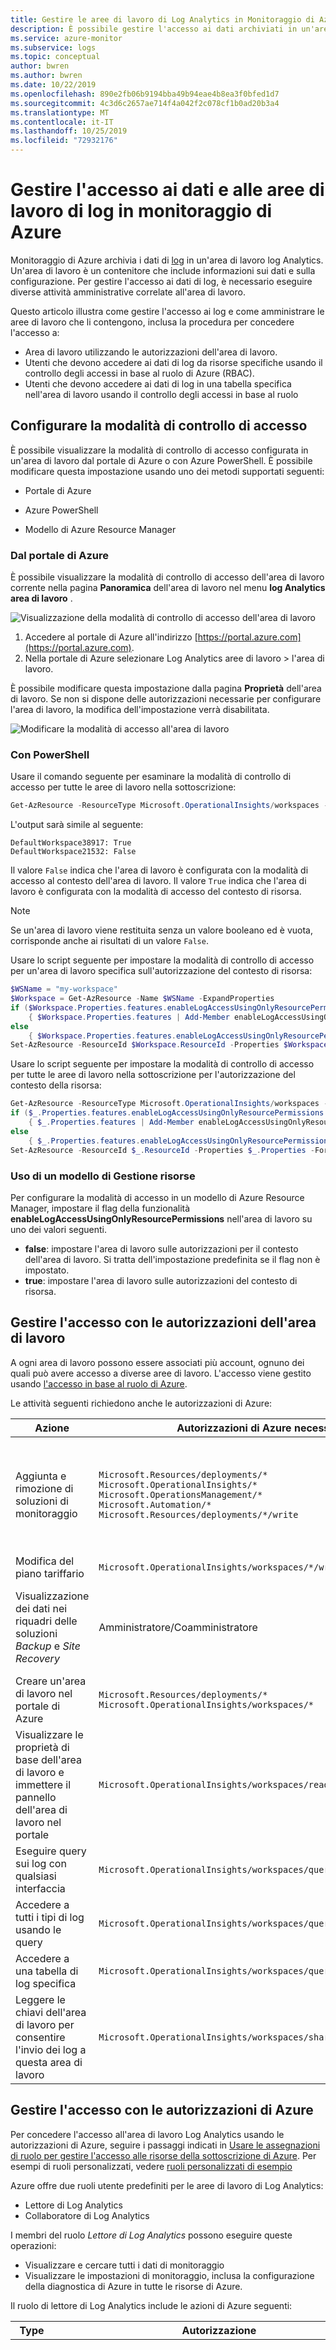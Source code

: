 ```yaml
---
title: Gestire le aree di lavoro di Log Analytics in Monitoraggio di Azure | Microsoft Docs
description: È possibile gestire l'accesso ai dati archiviati in un'area di lavoro di Log Analytics in monitoraggio di Azure usando le autorizzazioni a livello di risorsa, area di lavoro o tabella. Questo articolo illustra come completare l'operazione.
ms.service: azure-monitor
ms.subservice: logs
ms.topic: conceptual
author: bwren
ms.author: bwren
ms.date: 10/22/2019
ms.openlocfilehash: 890e2fb06b9194bba49b94eae4b8ea3f0bfed1d7
ms.sourcegitcommit: 4c3d6c2657ae714f4a042f2c078cf1b0ad20b3a4
ms.translationtype: MT
ms.contentlocale: it-IT
ms.lasthandoff: 10/25/2019
ms.locfileid: "72932176"
---
```

# <a name="manage-access-to-log-data-and-workspaces-in-azure-monitor"></a>Gestire l'accesso ai dati e alle aree di lavoro di log in monitoraggio di Azure

Monitoraggio di Azure archivia i dati di [log](data-platform-logs.md) in un'area di lavoro log Analytics. Un'area di lavoro è un contenitore che include informazioni sui dati e sulla configurazione. Per gestire l'accesso ai dati di log, è necessario eseguire diverse attività amministrative correlate all'area di lavoro.

Questo articolo illustra come gestire l'accesso ai log e come amministrare le aree di lavoro che li contengono, inclusa la procedura per concedere l'accesso a: 

* Area di lavoro utilizzando le autorizzazioni dell'area di lavoro.
* Utenti che devono accedere ai dati di log da risorse specifiche usando il controllo degli accessi in base al ruolo di Azure (RBAC).
* Utenti che devono accedere ai dati di log in una tabella specifica nell'area di lavoro usando il controllo degli accessi in base al ruolo

## <a name="configure-access-control-mode"></a>Configurare la modalità di controllo di accesso

È possibile visualizzare la modalità di controllo di accesso configurata in un'area di lavoro dal portale di Azure o con Azure PowerShell.  È possibile modificare questa impostazione usando uno dei metodi supportati seguenti:

* Portale di Azure

* Azure PowerShell

* Modello di Azure Resource Manager

### <a name="from-the-azure-portal"></a>Dal portale di Azure

È possibile visualizzare la modalità di controllo di accesso dell'area di lavoro corrente nella pagina **Panoramica** dell'area di lavoro nel menu **log Analytics area di lavoro** .

![Visualizzazione della modalità di controllo di accesso dell'area di lavoro](media/manage-access/view-access-control-mode.png)

1. Accedere al portale di Azure all'indirizzo [https://portal.azure.com](https://portal.azure.com).
1. Nella portale di Azure selezionare Log Analytics aree di lavoro > l'area di lavoro.

È possibile modificare questa impostazione dalla pagina **Proprietà** dell'area di lavoro. Se non si dispone delle autorizzazioni necessarie per configurare l'area di lavoro, la modifica dell'impostazione verrà disabilitata.

![Modificare la modalità di accesso all'area di lavoro](media/manage-access/change-access-control-mode.png)

### <a name="using-powershell"></a>Con PowerShell

Usare il comando seguente per esaminare la modalità di controllo di accesso per tutte le aree di lavoro nella sottoscrizione:

```powershell
Get-AzResource -ResourceType Microsoft.OperationalInsights/workspaces -ExpandProperties | foreach {$_.Name + ": " + $_.Properties.features.enableLogAccessUsingOnlyResourcePermissions}
```

L'output sarà simile al seguente:

```
DefaultWorkspace38917: True
DefaultWorkspace21532: False
```

Il valore `False` indica che l'area di lavoro è configurata con la modalità di accesso al contesto dell'area di lavoro.  Il valore `True` indica che l'area di lavoro è configurata con la modalità di accesso del contesto di risorsa.

> [!NOTE]
> Se un'area di lavoro viene restituita senza un valore booleano ed è vuota, corrisponde anche ai risultati di un valore `False`.
>

Usare lo script seguente per impostare la modalità di controllo di accesso per un'area di lavoro specifica sull'autorizzazione del contesto di risorsa:

```powershell
$WSName = "my-workspace"
$Workspace = Get-AzResource -Name $WSName -ExpandProperties
if ($Workspace.Properties.features.enableLogAccessUsingOnlyResourcePermissions -eq $null)
    { $Workspace.Properties.features | Add-Member enableLogAccessUsingOnlyResourcePermissions $true -Force }
else
    { $Workspace.Properties.features.enableLogAccessUsingOnlyResourcePermissions = $true }
Set-AzResource -ResourceId $Workspace.ResourceId -Properties $Workspace.Properties -Force
```

Usare lo script seguente per impostare la modalità di controllo di accesso per tutte le aree di lavoro nella sottoscrizione per l'autorizzazione del contesto della risorsa:

```powershell
Get-AzResource -ResourceType Microsoft.OperationalInsights/workspaces -ExpandProperties | foreach {
if ($_.Properties.features.enableLogAccessUsingOnlyResourcePermissions -eq $null)
    { $_.Properties.features | Add-Member enableLogAccessUsingOnlyResourcePermissions $true -Force }
else
    { $_.Properties.features.enableLogAccessUsingOnlyResourcePermissions = $true }
Set-AzResource -ResourceId $_.ResourceId -Properties $_.Properties -Force
```

### <a name="using-a-resource-manager-template"></a>Uso di un modello di Gestione risorse

Per configurare la modalità di accesso in un modello di Azure Resource Manager, impostare il flag della funzionalità **enableLogAccessUsingOnlyResourcePermissions** nell'area di lavoro su uno dei valori seguenti.

* **false**: impostare l'area di lavoro sulle autorizzazioni per il contesto dell'area di lavoro. Si tratta dell'impostazione predefinita se il flag non è impostato.
* **true**: impostare l'area di lavoro sulle autorizzazioni del contesto di risorsa.

## <a name="manage-access-using-workspace-permissions"></a>Gestire l'accesso con le autorizzazioni dell'area di lavoro

A ogni area di lavoro possono essere associati più account, ognuno dei quali può avere accesso a diverse aree di lavoro. L'accesso viene gestito usando [l'accesso in base al ruolo di Azure](../../role-based-access-control/role-assignments-portal.md).

Le attività seguenti richiedono anche le autorizzazioni di Azure:

|Azione |Autorizzazioni di Azure necessarie |Note |
|-------|-------------------------|------|
| Aggiunta e rimozione di soluzioni di monitoraggio | `Microsoft.Resources/deployments/*` <br> `Microsoft.OperationalInsights/*` <br> `Microsoft.OperationsManagement/*` <br> `Microsoft.Automation/*` <br> `Microsoft.Resources/deployments/*/write` | Queste autorizzazioni devono essere concesse a livello di gruppo di risorse o di sottoscrizione. |
| Modifica del piano tariffario | `Microsoft.OperationalInsights/workspaces/*/write` | |
| Visualizzazione dei dati nei riquadri delle soluzioni *Backup* e *Site Recovery* | Amministratore/Coamministratore | Risorse di accesso distribuite usando il modello di distribuzione classica |
| Creare un'area di lavoro nel portale di Azure | `Microsoft.Resources/deployments/*` <br> `Microsoft.OperationalInsights/workspaces/*` ||
| Visualizzare le proprietà di base dell'area di lavoro e immettere il pannello dell'area di lavoro nel portale | `Microsoft.OperationalInsights/workspaces/read` ||
| Eseguire query sui log con qualsiasi interfaccia | `Microsoft.OperationalInsights/workspaces/query/read` ||
| Accedere a tutti i tipi di log usando le query | `Microsoft.OperationalInsights/workspaces/query/*/read` ||
| Accedere a una tabella di log specifica | `Microsoft.OperationalInsights/workspaces/query/<table_name>/read` ||
| Leggere le chiavi dell'area di lavoro per consentire l'invio dei log a questa area di lavoro | `Microsoft.OperationalInsights/workspaces/sharedKeys/action` ||

## <a name="manage-access-using-azure-permissions"></a>Gestire l'accesso con le autorizzazioni di Azure

Per concedere l'accesso all'area di lavoro Log Analytics usando le autorizzazioni di Azure, seguire i passaggi indicati in [Usare le assegnazioni di ruolo per gestire l'accesso alle risorse della sottoscrizione di Azure](../../role-based-access-control/role-assignments-portal.md). Per esempi di ruoli personalizzati, vedere [ruoli personalizzati di esempio](#custom-role-examples)

Azure offre due ruoli utente predefiniti per le aree di lavoro di Log Analytics:

* Lettore di Log Analytics
* Collaboratore di Log Analytics

I membri del ruolo *Lettore di Log Analytics* possono eseguire queste operazioni:

* Visualizzare e cercare tutti i dati di monitoraggio
* Visualizzare le impostazioni di monitoraggio, inclusa la configurazione della diagnostica di Azure in tutte le risorse di Azure.

Il ruolo di lettore di Log Analytics include le azioni di Azure seguenti:

| Type    | Autorizzazione | Description |
| ------- | ---------- | ----------- |
| Azione | `*/read`   | Consente di visualizzare tutte le risorse di Azure e la configurazione delle risorse. Include la visualizzazione di: <br> Stato dell'estensione macchina virtuale <br> Configurazione della diagnostica di Azure nelle risorse <br> Tutte le proprietà e le impostazioni di tutte le risorse. <br> Per le aree di lavoro, consente autorizzazioni complete senza restrizioni per leggere le impostazioni dell'area di lavoro ed eseguire query sui dati. Vedere le opzioni più granulari precedenti. |
| Azione | `Microsoft.OperationalInsights/workspaces/analytics/query/action` | Deprecato, non è necessario assegnarli agli utenti. |
| Azione | `Microsoft.OperationalInsights/workspaces/search/action` | Deprecato, non è necessario assegnarli agli utenti. |
| Azione | `Microsoft.Support/*` | Consente di aprire casi di supporto |
|Non azione | `Microsoft.OperationalInsights/workspaces/sharedKeys/read` | Impedisce la lettura della chiave dell'area di lavoro, necessaria per l'uso dell'API di raccolta dati e per l'installazione degli agenti. Ciò impedisce all'utente di aggiungere nuove risorse all'area di lavoro |

I membri del ruolo *Collaboratore di Log Analytics* possono eseguire queste operazioni:

* Include tutti i privilegi del *ruolo lettore log Analytics*, consentendo all'utente di leggere tutti i dati di monitoraggio
* Creare e configurare gli account di automazione
* Consente di aggiungere e rimuovere soluzioni di gestione

    > [!NOTE]
    > Per eseguire correttamente le ultime due azioni, questa autorizzazione deve essere concessa a livello di gruppo di risorse o di abbonamento.

* Leggere le chiavi dell'account di archiviazione
* Configurare la raccolta di log da archiviazione di Azure
* Modificare le impostazioni di monitoraggio per le risorse di Azure, tra cui
  * Aggiunta dell'estensione macchina virtuale alle VM
  * Configurazione della diagnostica di Azure in tutte le risorse di Azure

> [!NOTE]
> È possibile usare la possibilità di aggiungere un'estensione macchina virtuale a una VM per ottenere il controllo completo su di essa.

Il ruolo di collaboratore di Log Analytics include le azioni di Azure seguenti:

| Autorizzazione | Description |
| ---------- | ----------- |
| `*/read`     | Consente di visualizzare tutte le risorse e le configurazioni delle risorse. Include la visualizzazione di: <br> Stato dell'estensione macchina virtuale <br> Configurazione della diagnostica di Azure nelle risorse <br> Tutte le proprietà e le impostazioni di tutte le risorse. <br> Per le aree di lavoro, consente autorizzazioni complete senza restrizioni per leggere l'impostazione dell'area di lavoro ed eseguire query sui dati. Vedere le opzioni più granulari precedenti. |
| `Microsoft.Automation/automationAccounts/*` | Consente di creare e configurare account di automazione di Azure, inclusa l'aggiunta e modifica di runbook |
| `Microsoft.ClassicCompute/virtualMachines/extensions/*` <br> `Microsoft.Compute/virtualMachines/extensions/*` | Consente di aggiungere, aggiornare e rimuovere estensioni macchina virtuale, inclusa l'estensione Microsoft Monitoring Agent e l'estensione agente OMS per Linux |
| `Microsoft.ClassicStorage/storageAccounts/listKeys/action` <br> `Microsoft.Storage/storageAccounts/listKeys/action` | Consente di visualizzare la chiave dell'account di archiviazione, è necessaria per configurare Log Analytics per la lettura dei log dagli account di archiviazione di Azure |
| `Microsoft.Insights/alertRules/*` | Consente di aggiungere, aggiornare e rimuovere regole di avviso |
| `Microsoft.Insights/diagnosticSettings/*` | Consente di aggiungere, aggiornare e rimuovere impostazioni di diagnostica dalle risorse di Azure |
| `Microsoft.OperationalInsights/*` | Aggiungere, aggiornare e rimuovere la configurazione per le aree di lavoro Log Analytics. Per modificare le impostazioni avanzate dell'area di lavoro, l'utente deve `Microsoft.OperationalInsights/workspaces/write`. |
| `Microsoft.OperationsManagement/*` | Consente di aggiungere e rimuovere soluzioni di gestione |
| `Microsoft.Resources/deployments/*` | Consente di creare ed eliminare distribuzioni, è necessaria per aggiungere e rimuovere soluzioni, aree di lavoro e account di automazione |
| `Microsoft.Resources/subscriptions/resourcegroups/deployments/*` | Consente di creare ed eliminare distribuzioni, è necessaria per aggiungere e rimuovere soluzioni, aree di lavoro e account di automazione |

Per aggiungere e rimuovere utenti da un ruolo utente, è necessario avere le autorizzazioni `Microsoft.Authorization/*/Delete` e `Microsoft.Authorization/*/Write`.

Usare questi ruoli per concedere agli utenti l'accesso ad ambiti diversi:

* Sottoscrizione: accesso a tutte le aree di lavoro nella sottoscrizione
* Gruppo di risorse: accesso a tutte le aree di lavoro nel gruppo di risorse
* Risorsa: accesso alla sola area di lavoro specificata

È consigliabile eseguire assegnazioni a livello di risorsa (area di lavoro) per garantire un controllo di accesso accurato. Usare i [ruoli personalizzati](../../role-based-access-control/custom-roles.md) per creare ruoli con le autorizzazioni specifiche necessarie.

### <a name="resource-permissions"></a>Autorizzazioni per le risorse

Quando gli utenti eseguono query sui log da un'area di lavoro usando l'accesso al contesto delle risorse, avranno le autorizzazioni seguenti per la risorsa:

| Autorizzazione | Description |
| ---------- | ----------- |
| `Microsoft.Insights/logs/<tableName>/read`<br><br>Esempi:<br>`Microsoft.Insights/logs/*/read`<br>`Microsoft.Insights/logs/Heartbeat/read` | Possibilità di visualizzare tutti i dati di log per la risorsa.  |
| `Microsoft.Insights/diagnosticSettings/write` | Possibilità di configurare l'impostazione di diagnostica per consentire l'impostazione dei log per questa risorsa. |

l'autorizzazione `/read` viene in genere concessa da un ruolo che include le autorizzazioni _\*/Read o_ _\*_ , ad esempio i ruoli [Reader](../../role-based-access-control/built-in-roles.md#reader) e [collaboratore](../../role-based-access-control/built-in-roles.md#contributor) predefiniti. I ruoli personalizzati che includono azioni specifiche o ruoli predefiniti dedicati potrebbero non includere questa autorizzazione.

Per creare un controllo di accesso diverso per diverse tabelle, vedere [definizione del controllo degli accessi per tabella](#table-level-rbac) .

## <a name="custom-role-examples"></a>Esempi di ruoli personalizzati

1. Per concedere a un utente l'accesso ai dati di log dalle risorse, eseguire le operazioni seguenti:

    * Configurare la modalità di controllo di accesso dell'area di lavoro per **utilizzare le autorizzazioni delle risorse**

    * Concedere agli utenti le autorizzazioni `*/read` o `Microsoft.Insights/logs/*/read` per le risorse. Se è già stato assegnato il ruolo di [lettore log Analytics](../../role-based-access-control/built-in-roles.md#reader) nell'area di lavoro, è sufficiente.

2. Per concedere a un utente l'accesso ai dati di log dalle risorse e configurare le risorse per inviare i log all'area di lavoro, eseguire le operazioni seguenti:

    * Configurare la modalità di controllo di accesso dell'area di lavoro per **utilizzare le autorizzazioni delle risorse**

    * Concedere agli utenti le seguenti autorizzazioni per l'area di lavoro: `Microsoft.OperationalInsights/workspaces/read` e `Microsoft.OperationalInsights/workspaces/sharedKeys/action`. Con queste autorizzazioni, gli utenti non possono eseguire query a livello di area di lavoro. Possono solo enumerare l'area di lavoro e usarla come destinazione per le impostazioni di diagnostica o per la configurazione dell'agente.

    * Concedere agli utenti le seguenti autorizzazioni per le risorse: `Microsoft.Insights/logs/*/read` e `Microsoft.Insights/diagnosticSettings/write`. Se è già stato assegnato il ruolo [collaboratore log Analytics](../../role-based-access-control/built-in-roles.md#contributor) , è sufficiente assegnare il ruolo lettore o concedere le autorizzazioni `*/read` per questa risorsa.

3. Per concedere a un utente l'accesso ai dati di log dalle risorse senza la possibilità di leggere gli eventi di sicurezza e inviare dati, eseguire le operazioni seguenti:

    * Configurare la modalità di controllo di accesso dell'area di lavoro per **utilizzare le autorizzazioni delle risorse**

    * Concedere agli utenti le seguenti autorizzazioni per le risorse: `Microsoft.Insights/logs/*/read`.

    * Aggiungere la seguente non azione per impedire agli utenti di leggere il tipo SecurityEvent: `Microsoft.Insights/logs/SecurityEvent/read`. La non azione deve trovarsi nello stesso ruolo personalizzato dell'azione che fornisce l'autorizzazione di lettura (`Microsoft.Insights/logs/*/read`). Se l'utente inerente l'azione di lettura da un altro ruolo assegnato a questa risorsa o alla sottoscrizione o al gruppo di risorse, sarà in grado di leggere tutti i tipi di log. Questo vale anche se ereditano `*/read`, che esistono, ad esempio, con il ruolo lettore o collaboratore.

4. Per concedere a un utente l'accesso ai dati di log dalle risorse e leggere tutti i Azure AD accesso e leggere Gestione aggiornamenti i dati di log della soluzione dall'area di lavoro, seguire questa procedura:

    * Configurare la modalità di controllo di accesso dell'area di lavoro per **utilizzare le autorizzazioni delle risorse**

    * Concedere agli utenti le seguenti autorizzazioni per l'area di lavoro: 

        * `Microsoft.OperationalInsights/workspaces/read`: obbligatorio, in modo che l'uso possa enumerare l'area di lavoro e aprire il pannello dell'area di lavoro nella portale di Azure
        * `Microsoft.OperationalInsights/workspaces/query/read`: obbligatorio per ogni utente che può eseguire query
        * `Microsoft.OperationalInsights/workspaces/query/SigninLogs/read`: per poter leggere Azure AD log di accesso
        * `Microsoft.OperationalInsights/workspaces/query/Update/read`: per poter leggere Gestione aggiornamenti log della soluzione
        * `Microsoft.OperationalInsights/workspaces/query/UpdateRunProgress/read`: per poter leggere Gestione aggiornamenti log della soluzione
        * `Microsoft.OperationalInsights/workspaces/query/UpdateSummary/read`: per poter leggere i log di gestione aggiornamenti
        * `Microsoft.OperationalInsights/workspaces/query/Heartbeat/read`: obbligatorio per poter usare Gestione aggiornamenti soluzione
        * `Microsoft.OperationalInsights/workspaces/query/ComputerGroup/read`: obbligatorio per poter usare Gestione aggiornamenti soluzione

    * Concedere agli utenti le seguenti autorizzazioni per le risorse: `*/read`, assegnato al ruolo lettore o `Microsoft.Insights/logs/*/read`. 

## <a name="table-level-rbac"></a>RBAC a livello di tabella

Il controllo degli accessi in base al **livello di tabella** consente di definire un controllo più granulare dei dati in un'area di lavoro log Analytics, oltre alle altre autorizzazioni. Questo controllo consente di definire tipi di dati specifici accessibili solo a un set specifico di utenti.

Implementare il controllo di accesso alle tabelle con i [ruoli personalizzati di Azure](../../role-based-access-control/custom-roles.md) per concedere o negare l'accesso a [tabelle](../log-query/logs-structure.md) specifiche nell'area di lavoro. Questi ruoli vengono applicati alle aree di lavoro con [modalità di controllo degli accessi](design-logs-deployment.md#access-control-mode) del contesto di area di lavoro o delle risorse indipendentemente dalla [modalità di accesso](design-logs-deployment.md#access-mode)dell'utente.

Creare un [ruolo personalizzato](../../role-based-access-control/custom-roles.md) con le azioni seguenti per definire l'accesso al controllo di accesso alla tabella.

* Per concedere l'accesso a una tabella, includerlo nella sezione **azioni** della definizione di ruolo.
* Per negare l'accesso a una tabella, includerlo nella sezione **Notacts** della definizione di ruolo.
* Usare * per specificare tutte le tabelle.

Per creare un ruolo con accesso alle tabelle _heartbeat_ e _AzureActivity_ , ad esempio, creare un ruolo personalizzato utilizzando le azioni seguenti:

```
"Actions":  [
    "Microsoft.OperationalInsights/workspaces/read",
    "Microsoft.OperationalInsights/workspaces/query/read",
    "Microsoft.OperationalInsights/workspaces/query/Heartbeat/read",
    "Microsoft.OperationalInsights/workspaces/query/AzureActivity/read"
  ],
```

Per creare un ruolo con accesso solo a _SecurityBaseline_ e nessuna altra tabella, creare un ruolo personalizzato utilizzando le azioni seguenti:

```
"Actions":  [
    "Microsoft.OperationalInsights/workspaces/read",
    "Microsoft.OperationalInsights/workspaces/query/read",
    "Microsoft.OperationalInsights/workspaces/query/SecurityBaseline/read"
],
"NotActions":  [
    "Microsoft.OperationalInsights/workspaces/query/*/read"
],
```

### <a name="custom-logs"></a>Log personalizzati

 I log personalizzati vengono creati dalle origini dati, ad esempio i log personalizzati e l'API dell'agente di raccolta dati HTTP. Il modo più semplice per identificare il tipo di log consiste nel controllare le tabelle elencate [in log personalizzati nello schema del log](../log-query/get-started-portal.md#understand-the-schema).

 Attualmente non è possibile concedere o negare l'accesso ai singoli log personalizzati, ma è possibile concedere o negare l'accesso a tutti i log personalizzati. Per creare un ruolo con accesso a tutti i log personalizzati, creare un ruolo personalizzato utilizzando le azioni seguenti:

```
"Actions":  [
    "Microsoft.OperationalInsights/workspaces/read",
    "Microsoft.OperationalInsights/workspaces/query/read",
    "Microsoft.OperationalInsights/workspaces/query/Tables.Custom/read"
],
```

### <a name="considerations"></a>Considerazioni

* Se a un utente viene concessa l'autorizzazione di lettura globale con i ruoli Reader o collaboratore standard che includono l'azione _\*/Read_ , verrà eseguito l'override del controllo di accesso per tabella e sarà possibile accedere a tutti i dati di log.
* Se a un utente viene concesso l'accesso per tabella ma non altre autorizzazioni, potranno accedere ai dati di log dall'API ma non dal portale di Azure. Per fornire l'accesso dalla portale di Azure, utilizzare Log Analytics Reader come ruolo di base.
* Gli amministratori della sottoscrizione avranno accesso a tutti i tipi di dati indipendentemente dalle altre impostazioni di autorizzazione.
* I proprietari dell'area di lavoro vengono trattati come qualsiasi altro utente per il controllo di accesso per tabella.
* È consigliabile assegnare i ruoli ai gruppi di sicurezza anziché ai singoli utenti per ridurre il numero di assegnazioni. Ciò consentirà inoltre di utilizzare gli strumenti di gestione dei gruppi esistenti per configurare e verificare l'accesso.

## <a name="next-steps"></a>Passaggi successivi

* Vedere [Log Analytics agent overview](../../azure-monitor/platform/log-analytics-agent.md) (Panoramica dell'agente di Log Analytics) per raccogliere dati dai computer nel data center o in un altro ambiente cloud.

* Vedere [raccogliere dati sulle macchine virtuali di Azure](../../azure-monitor/learn/quick-collect-azurevm.md) per configurare la raccolta dati dalle macchine virtuali di Azure.
